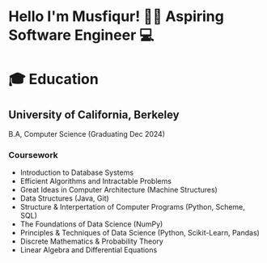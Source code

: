 # Hello I'm Musfiqur! 👋🏽 Aspiring Software Engineer 💻

# 🎓 Education 

## University of California, Berkeley
B.A, Computer Science (Graduating Dec 2024)

### Coursework
* Introduction to Database Systems
* Efficient Algorithms and Intractable Problems
* Great Ideas in Computer Architecture (Machine Structures)
* Data Structures (Java, Git)
* Structure & Interpertation of Computer Programs (Python, Scheme, SQL)
* The Foundations of Data Science (NumPy)
* Principles & Techniques of Data Science (Python, Scikit-Learn, Pandas)
* Discrete Mathematics & Probability Theory
* Linear Algebra and Differential Equations
  
